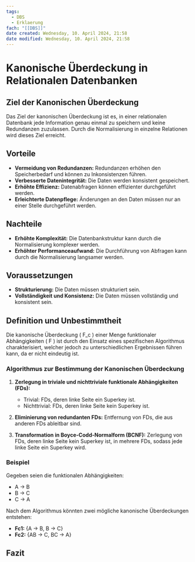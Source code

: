 ```yaml
---
tags:
  - DBS
  - Erklaerung
fach: "[[DBS]]"
date created: Wednesday, 10. April 2024, 21:58
date modified: Wednesday, 10. April 2024, 21:58
---
```


# Kanonische Überdeckung in Relationalen Datenbanken

## Ziel der Kanonischen Überdeckung

Das Ziel der kanonischen Überdeckung ist es, in einer relationalen Datenbank jede Information genau einmal zu speichern und keine Redundanzen zuzulassen. Durch die Normalisierung in einzelne Relationen wird dieses Ziel erreicht.

## Vorteile

- **Vermeidung von Redundanzen:** Redundanzen erhöhen den Speicherbedarf und können zu Inkonsistenzen führen.
- **Verbesserte Datenintegrität:** Die Daten werden konsistent gespeichert.
- **Erhöhte Effizienz:** Datenabfragen können effizienter durchgeführt werden.
- **Erleichterte Datenpflege:** Änderungen an den Daten müssen nur an einer Stelle durchgeführt werden.

## Nachteile

- **Erhöhte Komplexität:** Die Datenbankstruktur kann durch die Normalisierung komplexer werden.
- **Erhöhter Performanceaufwand:** Die Durchführung von Abfragen kann durch die Normalisierung langsamer werden.

## Voraussetzungen

- **Strukturierung:** Die Daten müssen strukturiert sein.
- **Vollständigkeit und Konsistenz:** Die Daten müssen vollständig und konsistent sein.

## Definition und Unbestimmtheit

Die kanonische Überdeckung \( F_c \) einer Menge funktionaler Abhängigkeiten \( F \) ist durch den Einsatz eines spezifischen Algorithmus charakterisiert, welcher jedoch zu unterschiedlichen Ergebnissen führen kann, da er nicht eindeutig ist.

### Algorithmus zur Bestimmung der Kanonischen Überdeckung

1. **Zerlegung in triviale und nichttriviale funktionale Abhängigkeiten (FDs):**
   - Trivial: FDs, deren linke Seite ein Superkey ist.
   - Nichttrivial: FDs, deren linke Seite kein Superkey ist.

2. **Eliminierung von redundanten FDs:** Entfernung von FDs, die aus anderen FDs ableitbar sind.

3. **Transformation in Boyce-Codd-Normalform (BCNF):** Zerlegung von FDs, deren linke Seite kein Superkey ist, in mehrere FDs, sodass jede linke Seite ein Superkey wird.

### Beispiel

Gegeben seien die funktionalen Abhängigkeiten:

- A -> B
- B -> C
- C -> A

Nach dem Algorithmus könnten zwei mögliche kanonische Überdeckungen entstehen:

- **Fc1:** {A -> B, B -> C}
- **Fc2:** {AB -> C, BC -> A}

## Fazit
